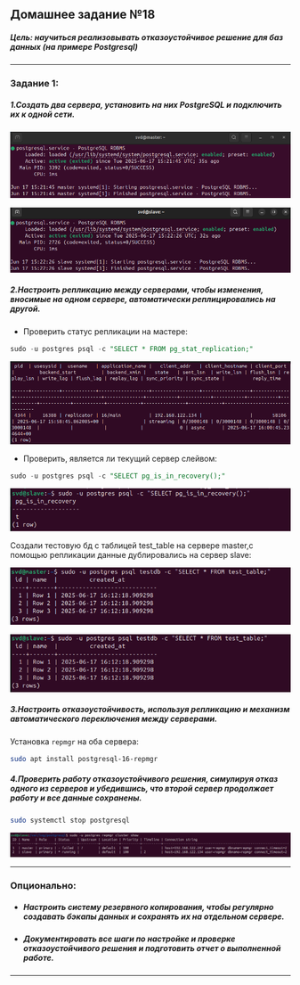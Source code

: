 ## Домашнее задание №18

##### Цель: научиться реализовывать отказоустойчивое решение для баз данных (на примере Postgresql)

--- 
### Задание 1: 

##### 1.Создать два сервера, установить на них PostgreSQL и подключить их к одной сети.

![](screenshots/Pasted%20image%2020250617182420.png)

![](screenshots/Pasted%20image%2020250617182509.png)

##### 2.Настроить репликацию между серверами, чтобы изменения, вносимые на одном сервере, автоматически реплицировались на другой.


- Проверить статус репликации на мастере:

```sql
sudo -u postgres psql -c "SELECT * FROM pg_stat_replication;"
```

![](screenshots/Pasted%20image%2020250617190125.png)

- Проверить, является ли текущий сервер слейвом:

```sql
sudo -u postgres psql -c "SELECT pg_is_in_recovery();"
```

![](screenshots/Pasted%20image%2020250617190151.png)

Cоздали тестовую бд с таблицей test_table на сервере master,с помощью репликации данные дублировались на сервер slave:

![](screenshots/Pasted%20image%2020250617191258.png)

![](screenshots/Pasted%20image%2020250617191437.png)

##### 3.Настроить отказоустойчивость, используя репликацию и механизм автоматического переключения между серверами.

Установка `repmgr` на оба сервера:

```bash
sudo apt install postgresql-16-repmgr
```

##### 4.Проверить работу отказоустойчивого решения, симулируя отказ одного из серверов и убедившись, что второй сервер продолжает работу и все данные сохранены.

```bash
sudo systemctl stop postgresql
```

![](screenshots/Pasted%20image%2020250617223633.png)

--- 
### Опционально:

- ##### Настроить систему резервного копирования, чтобы регулярно создавать бэкапы данных и сохранять их на отдельном сервере.
- ##### Документировать все шаги по настройке и проверке отказоустойчивого решения и подготовить отчет о выполненной работе.

--- 
